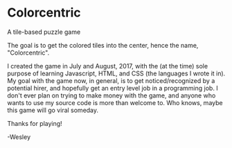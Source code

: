 # Colorcentric

A tile-based puzzle game

The goal is to get the colored tiles into the center, hence the name, "Colorcentric".

I created the game in July and August, 2017, with the (at the time) sole purpose of learning Javascript, HTML, and CSS (the languages I wrote it in). My goal with the game now, in general, is to get noticed/recognized by a potential hirer, and hopefully get an entry level job in a programming job. I don't ever plan on trying to make money with the game, and anyone who wants to use my source code is more than welcome to. Who knows, maybe this game will go viral someday.

Thanks for playing!

-Wesley
